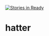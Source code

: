 [![Stories in Ready](https://badge.waffle.io/danilovaz/hatter.png?label=ready&title=Ready)](https://waffle.io/danilovaz/hatter)
# hatter
